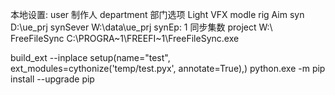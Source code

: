 本地设置:
user 制作人
department 部门选项
    Light
    VFX
    modle
    rig
    Aim
syn D:\\ue_prj
synSever W:\\data\\ue_prj
synEp: 1  同步集数
project W:\\
FreeFileSync C:\\PROGRA~1\\FREEFI~1\\FreeFileSync.exe

build_ext --inplace
setup(name="test", ext_modules=cythonize('temp/test.pyx', annotate=True),)
python.exe -m pip install --upgrade pip